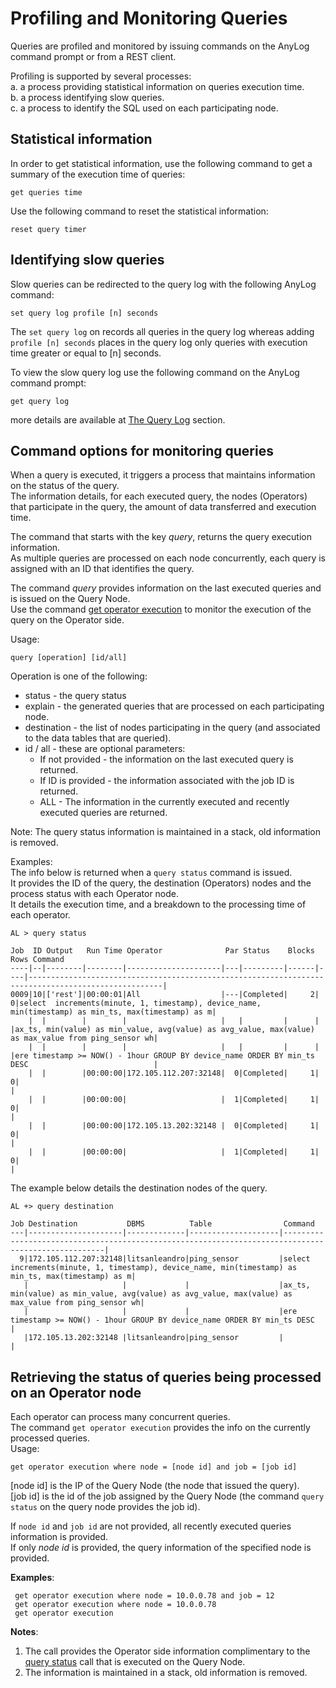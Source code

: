 # Profiling and Monitoring Queries

Queries are profiled and monitored by issuing commands on the AnyLog command prompt or from a REST client.

Profiling is supported by several processes:  
a. a process providing statistical information on queries execution time.  
b. a process identifying slow queries.  
c. a process to identify the SQL used on each participating node.  

## Statistical information
In order to get statistical information, use the following command to get a summary of the execution time of queries:  
```anylog
get queries time
```
Use the following command to reset the statistical information:
```anylog
reset query timer
```

## Identifying slow queries

Slow queries can be redirected to the query log with the following AnyLog command:  
```anylog
set query log profile [n] seconds
```


The  `set query log` on records all queries in the query log whereas adding `profile [n] seconds` places in the query 
log only queries with execution time greater or equal to [n] seconds.

To view the slow query log use the following command on the AnyLog command prompt: 
```anylog
get query log
```

more details are available at [The Query Log](../monitoring/logging%20events.md#the-query-log) section.

## Command options for monitoring queries

When a query is executed, it triggers a process that maintains information on the status of the query.  
The information details, for each executed query, the nodes (Operators) that participate in the query, the amount
of data transferred and execution time.

The command that starts with the key _query_, returns the query execution information.  
As multiple queries are processed on each node concurrently, each query is assigned with an ID that identifies the query.

The command _query_ provides information on the last executed queries and is issued on the Query Node.  
Use the command [get operator execution](#retrieving-the-status-of-queries-being-processed-on-an-operator-node) to monitor the 
execution of the query on the Operator side. 

Usage:
```anylog
query [operation] [id/all] 
```
 
Operation is one of the following:
* status - the query status
* explain - the generated queries that are processed on each participating node.
* destination - the list of nodes participating in the query (and associated to the data tables that are queried).
* id / all - these are optional parameters:
    - If not provided - the information on the last executed query is returned. 
    - If ID is provided - the information associated with the job ID is returned.
    - ALL - The information in the currently executed and recently executed queries are returned.
  
Note: The query status information is maintained in a stack, old information is removed.

Examples:  
The info below is returned when a `query status` command is issued.  
It provides the ID of the query, the destination (Operators) nodes and the process status with each Operator node.  
It details the execution time, and a breakdown to the processing time of each operator. 
```anylog
AL > query status

Job  ID Output   Run Time Operator              Par Status    Blocks Rows Command
----|--|--------|--------|---------------------|---|---------|------|----|----------------------------------------------------------------------------------------------------|
0009|10|['rest']|00:00:01|All                  |---|Completed|     2|   0|select  increments(minute, 1, timestamp), device_name, min(timestamp) as min_ts, max(timestamp) as m|
    |  |        |        |                     |   |         |      |    |ax_ts, min(value) as min_value, avg(value) as avg_value, max(value) as max_value from ping_sensor wh|
    |  |        |        |                     |   |         |      |    |ere timestamp >= NOW() - 1hour GROUP BY device_name ORDER BY min_ts DESC                            |
    |  |        |00:00:00|172.105.112.207:32148|  0|Completed|     1|   0|                                                                                                    |
    |  |        |00:00:00|                     |  1|Completed|     1|   0|                                                                                                    |
    |  |        |00:00:00|172.105.13.202:32148 |  0|Completed|     1|   0|                                                                                                    |
    |  |        |00:00:00|                     |  1|Completed|     1|   0|                                                                                                    |
```

The example below details the destination nodes of the query.
```anylog
AL +> query destination

Job Destination           DBMS          Table                Command
---|---------------------|-------------|--------------------|----------------------------------------------------------------------------------------------------|
  9|172.105.112.207:32148|litsanleandro|ping_sensor         |select  increments(minute, 1, timestamp), device_name, min(timestamp) as min_ts, max(timestamp) as m|
   |                     |             |                    |ax_ts, min(value) as min_value, avg(value) as avg_value, max(value) as max_value from ping_sensor wh|
   |                     |             |                    |ere timestamp >= NOW() - 1hour GROUP BY device_name ORDER BY min_ts DESC                            |
   |172.105.13.202:32148 |litsanleandro|ping_sensor         |                                                                                                    |
```

## Retrieving the status of queries being processed on an Operator node

Each operator can process many concurrent queries.  
The command `get operator execution` provides the info on the currently processed queries.  
Usage:
```anylog
get operator execution where node = [node id] and job = [job id]
```

[node id] is the IP of the Query Node (the node that issued the query).  
[job id] is the id of the job assigned by the Query Node (the command `query status` on the query node provides the job id).

If `node id` and `job id` are not provided, all recently executed queries information is provided.  
If only _node id_ is provided, the query information of the specified node is provided.  

**Examples**:
```anylog
 get operator execution where node = 10.0.0.78 and job = 12
 get operator execution where node = 10.0.0.78
 get operator execution
``` 

**Notes**:
1) The call provides the Operator side information complimentary to the [query status](#command-options-for-monitoring-queries) call that is executed on the Query Node. 
2) The information is maintained in a stack, old information is removed.